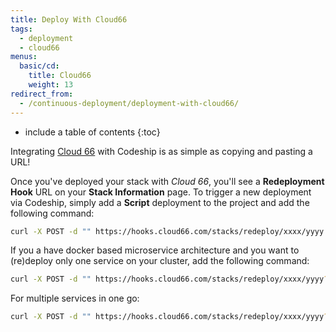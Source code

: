```yaml
---
title: Deploy With Cloud66
tags:
  - deployment
  - cloud66
menus:
  basic/cd:
    title: Cloud66
    weight: 13
redirect_from:
  - /continuous-deployment/deployment-with-cloud66/
---
```


* include a table of contents
{:toc}

Integrating [Cloud 66](http://www.cloud66.com/) with Codeship is as simple as copying and pasting a URL!

Once you've deployed your stack with _Cloud 66_, you'll see a **Redeployment Hook** URL on your **Stack Information** page. To trigger a new deployment via Codeship, simply add a **Script** deployment to the project and add the following command:

```bash
curl -X POST -d "" https://hooks.cloud66.com/stacks/redeploy/xxxx/yyyy
```

If you a have docker based microservice architecture and you want to (re)deploy only one service on your cluster, add the following command:

```bash
curl -X POST -d "" https://hooks.cloud66.com/stacks/redeploy/xxxx/yyyy?services=web
```

For multiple services in one go:

```bash
curl -X POST -d "" https://hooks.cloud66.com/stacks/redeploy/xxxx/yyyy?services=web,app
```


